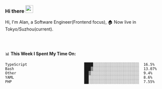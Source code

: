 ### Hi there <img src="https://media.giphy.com/media/hvRJCLFzcasrR4ia7z/giphy.gif" width="25px">

<!-- ![visitors](https://visitor-badge.glitch.me/badge?page_id=dislfyer.dislfyer) -->

Hi, I'm Alan, a Software Engineer(Frontend focus), 🏠 Now live in Tokyo/Suzhou(current).

<br/>
<br/>

📊 **This Week I Spent My Time On:**


<!--START_SECTION:waka-->

```text
TypeScript                          ████░░░░░░░░░░░░░░░░░░░░░  16.5%
Bash                                ███▒░░░░░░░░░░░░░░░░░░░░░  13.07%
Other                               ██▒░░░░░░░░░░░░░░░░░░░░░░  9.4%
YAML                                ██░░░░░░░░░░░░░░░░░░░░░░░  8.6%
PHP                                 ██░░░░░░░░░░░░░░░░░░░░░░░  7.55%
```

<!--END_SECTION:waka-->

<!--
**About Me:**
 -->
